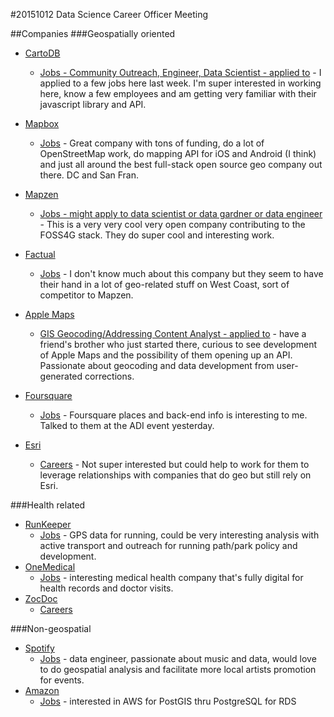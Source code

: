 #20151012 Data Science Career Officer Meeting

##Companies
###Geospatially oriented

* [CartoDB](https://cartodb.com/)
	* [Jobs - Community Outreach, Engineer, Data Scientist - applied to](https://cartodb.com/jobs/) - I applied to a few jobs here last week. I'm super interested in working here, know a few employees and am getting very familiar with their javascript library and API. 

* [Mapbox](https://www.mapbox.com)
	* [Jobs](https://www.mapbox.com/jobs/) - Great company with tons of funding, do a lot of OpenStreetMap work, do mapping API for iOS and Android (I think) and just all around the best full-stack open source geo company out there. DC and San Fran. 

* [Mapzen](https://mapzen.com/)
	* [Jobs - might apply to data scientist or data gardner or data engineer](https://mapzen.com/jobs/) - This is a very very cool very open company contributing to the FOSS4G stack. They do super cool and interesting work. 
	
* [Factual](https://www.factual.com/)
	* [Jobs](https://www.factual.com/jobs#problems) - I don't know much about this company but they seem to have their hand in a lot of geo-related stuff on West Coast, sort of competitor to Mapzen. 
	 

* [Apple Maps](http://www.apple.com/jobs/us/)
	* [GIS Geocoding/Addressing Content Analyst - applied to](http://www.gjc.org/cgi-bin/showjob.pl?id=1443649440) - have a friend's brother who just started there, curious to see development of Apple Maps and the possibility of them opening up an API. Passionate about geocoding and data development from user-generated corrections. 

* [Foursquare](https://foursquare.com/)
	* [Jobs](https://foursquare.com/jobs/) - Foursquare places and back-end info is interesting to me. Talked to them at the ADI event yesterday.

* [Esri](http://www.esri.com/)
	* [Careers](http://www.esri.com/careers/main/job-search) - Not super interested but could help to work for them to leverage relationships with companies that do geo but still rely on Esri. 
	 
###Health related
* [RunKeeper](https://runkeeper.com/home)
	* [Jobs](https://runkeeper.com/jobs) - GPS data for running, could be very interesting analysis with active transport and outreach for running path/park policy and development. 
* [OneMedical](http://www.onemedical.com/)
	* [Jobs](http://www.onemedical.com/jobs/) - interesting medical health company that's fully digital for health records and doctor visits. 
* [ZocDoc](https://www.zocdoc.com/)
	* [Careers](https://www.zocdoc.com/careers) 

###Non-geospatial 
* [Spotify](https://www.spotify.com)
	* [Jobs](https://www.spotify.com/us/jobs/) - data engineer, passionate about music and data, would love to do geospatial analysis and facilitate more local artists promotion for events. 
* [Amazon](http://www.amazon.com/)
	* [Jobs](http://www.amazon.jobs/) - interested in AWS for PostGIS thru PostgreSQL for RDS